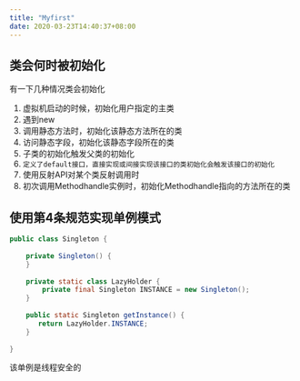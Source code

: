 ```yaml
---
title: "Myfirst"
date: 2020-03-23T14:40:37+08:00
---
```

## 类会何时被初始化
有一下几种情况类会初始化
1. 虚拟机启动的时候，初始化用户指定的主类
2. 遇到new
3. 调用静态方法时，初始化该静态方法所在的类
4. 访问静态字段，初始化该静态字段所在的类
5. 子类的初始化触发父类的初始化
6. `定义了default接口，直接实现或间接实现该接口的类初始化会触发该接口的初始化`
7. 使用反射API对某个类反射调用时
8. 初次调用Methodhandle实例时，初始化Methodhandle指向的方法所在的类

## 使用第4条规范实现单例模式
```java
public class Singleton {
    
    private Singleton() {
    }
    
    private static class LazyHolder {
        private final Singleton INSTANCE = new Singleton();
    }
    
    public static Singleton getInstance() {
       return LazyHolder.INSTANCE; 
    }
    
}
```
该单例是线程安全的

